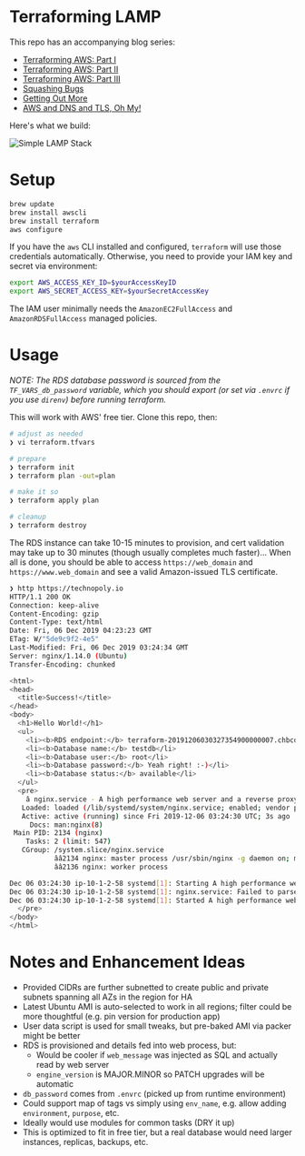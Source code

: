 # Terraforming LAMP

This repo has an accompanying blog series:

- [Terraforming AWS: Part I](https://blog.devopsdreams.io/terraforming-aws-part-i)
- [Terraforming AWS: Part II](https://blog.devopsdreams.io/terraforming-aws-part-ii)
- [Terraforming AWS: Part III](https://blog.devopsdreams.io/terraforming-aws-part-iii)
- [Squashing Bugs](https://blog.devopsdreams.io/squashing-bugs)
- [Getting Out More](https://blog.devopsdreams.io/getting-out-more)
- [AWS and DNS and TLS, Oh My!](https://blog.devopsdreams.io/aws-dns-and-tls)

Here's what we build:

![Simple LAMP Stack](https://gitlab.com/deadlysyn/terraform-lamp-aws/raw/master/assets/lamp.png)

# Setup

```bash
brew update
brew install awscli
brew install terraform
aws configure
```

If you have the `aws` CLI installed and configured, `terraform` will use those credentials automatically. Otherwise, you need to provide your IAM key and secret via environment:

```bash
export AWS_ACCESS_KEY_ID=$yourAccessKeyID
export AWS_SECRET_ACCESS_KEY=$yourSecretAccessKey
```

The IAM user minimally needs the `AmazonEC2FullAccess` and `AmazonRDSFullAccess` managed policies.

# Usage

_NOTE: The RDS database password is sourced from the `TF_VARS_db_password` variable, which you should export (or set via `.envrc` if you use `direnv`) before running terraform._

This will work with AWS' free tier. Clone this repo, then:

```bash
# adjust as needed
❯ vi terraform.tfvars

# prepare
❯ terraform init
❯ terraform plan -out=plan

# make it so
❯ terraform apply plan

# cleanup
❯ terraform destroy
```

The RDS instance can take 10-15 minutes to provision, and cert validation may take up to 30 minutes (though usually completes much faster)... When all is done, you should be able to access `https://web_domain` and `https://www.web_domain` and see a valid Amazon-issued TLS certificate.

```bash
❯ http https://technopoly.io
HTTP/1.1 200 OK
Connection: keep-alive
Content-Encoding: gzip
Content-Type: text/html
Date: Fri, 06 Dec 2019 04:23:23 GMT
ETag: W/"5de9c9f2-4e5"
Last-Modified: Fri, 06 Dec 2019 03:24:34 GMT
Server: nginx/1.14.0 (Ubuntu)
Transfer-Encoding: chunked

<html>
<head>
  <title>Success!</title>
</head>
<body>
  <h1>Hello World!</h1>
  <ul>
    <li><b>RDS endpoint:</b> terraform-20191206030327354900000007.chbcdfxppube.us-east-2.rds.amazonaws.com:3306</li>
    <li><b>Database name:</b> testdb</li>
    <li><b>Database user:</b> root</li>
    <li><b>Database password:</b> Yeah right! :-)</li>
    <li><b>Database status:</b> available</li>
  </ul>
  <pre>
    â nginx.service - A high performance web server and a reverse proxy server
   Loaded: loaded (/lib/systemd/system/nginx.service; enabled; vendor preset: enabled)
   Active: active (running) since Fri 2019-12-06 03:24:30 UTC; 3s ago
     Docs: man:nginx(8)
 Main PID: 2134 (nginx)
    Tasks: 2 (limit: 547)
   CGroup: /system.slice/nginx.service
           ââ2134 nginx: master process /usr/sbin/nginx -g daemon on; master_process on;
           ââ2136 nginx: worker process

Dec 06 03:24:30 ip-10-1-2-58 systemd[1]: Starting A high performance web server and a reverse proxy server...
Dec 06 03:24:30 ip-10-1-2-58 systemd[1]: nginx.service: Failed to parse PID from file /run/nginx.pid: Invalid argument
Dec 06 03:24:30 ip-10-1-2-58 systemd[1]: Started A high performance web server and a reverse proxy server.
  </pre>
</body>
</html>
```

# Notes and Enhancement Ideas

- Provided CIDRs are further subnetted to create public and private subnets spanning all AZs in the region for HA
- Latest Ubuntu AMI is auto-selected to work in all regions; filter could be more thoughtful (e.g. pin version for production app)
- User data script is used for small tweaks, but pre-baked AMI via packer might be better
- RDS is provisioned and details fed into web process, but:
  - Would be cooler if `web_message` was injected as SQL and actually read by web server
  - `engine_version` is MAJOR.MINOR so PATCH upgrades will be automatic
- `db_password` comes from `.envrc` (picked up from runtime environment)
- Could support map of tags vs simply using `env_name`, e.g. allow adding `environment`, `purpose`, etc.
- Ideally would use modules for common tasks (DRY it up)
- This is optimized to fit in free tier, but a real database would need larger instances, replicas, backups, etc.
